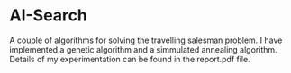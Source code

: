 # AI-Search
A couple of algorithms for solving the travelling salesman problem.
I have implemented a genetic algorithm and a simmulated annealing algorithm. 
Details of my experimentation can be found in the report.pdf file.
